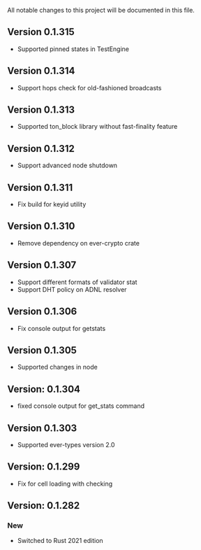 All notable changes to this project will be documented in this file.

## Version 0.1.315

- Supported pinned states in TestEngine

## Version 0.1.314

- Support hops check for old-fashioned broadcasts

## Version 0.1.313

- Supported ton_block library without fast-finality feature

## Version 0.1.312

- Support advanced node shutdown

## Version 0.1.311

- Fix build for keyid utility 

## Version 0.1.310

- Remove dependency on ever-crypto crate

## Version 0.1.307

- Support different formats of validator stat
- Support DHT policy on ADNL resolver

## Version 0.1.306

- Fix console output for getstats

## Version 0.1.305

- Supported changes in node

## Version: 0.1.304

- fixed console output for get_stats command

## Version 0.1.303

- Supported ever-types version 2.0

## Version: 0.1.299

- Fix for cell loading with checking

## Version: 0.1.282

### New

- Switched to Rust 2021 edition
